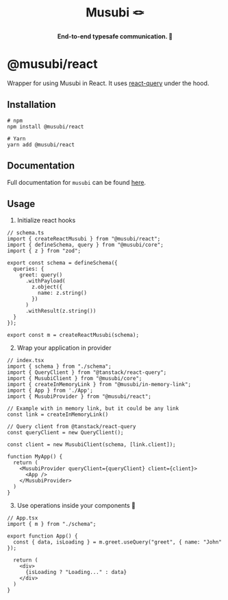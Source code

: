 

<div style="text-align: center;width:100%">
<h1>
Musubi 🪢
</h1>
<strong>End-to-end typesafe communication. 🎉</strong>
</div>

# @musubi/react

Wrapper for using Musubi in React. It uses [react-query](https://react-query.tanstack.com/) under the hood.

## Installation
```shell
# npm
npm install @musubi/react

# Yarn
yarn add @musubi/react
```

## Documentation
Full documentation for `musubi` can be found [here](https://github.com/TheUnderScorer/musubi).

## Usage
1. Initialize react hooks
```tsx
// schema.ts
import { createReactMusubi } from "@musubi/react";
import { defineSchema, query } from "@musubi/core";
import { z } from "zod";

export const schema = defineSchema({
  queries: {
    greet: query()
      .withPayload(
        z.object({
          name: z.string()
        })
      )
      .withResult(z.string())
  }
});

export const m = createReactMusubi(schema);
```
2. Wrap your application in provider

```tsx
// index.tsx
import { schema } from "./schema";
import { QueryClient } from "@tanstack/react-query";
import { MusubiClient } from "@musubi/core";
import { createInMemoryLink } from "@musubi/in-memory-link";
import { App } from './App';
import { MusubiProvider } from "@musubi/react";

// Example with in memory link, but it could be any link
const link = createInMemoryLink()

// Query client from @tanstack/react-query
const queryClient = new QueryClient();

const client = new MusubiClient(schema, [link.client]);

function MyApp() {
  return (
    <MusubiProvider queryClient={queryClient} client={client}>
      <App />
    </MusubiProvider>
  )
}
```
3. Use operations inside your components 🎉
```tsx
// App.tsx
import { m } from "./schema";

export function App() {
  const { data, isLoading } = m.greet.useQuery("greet", { name: "John" });

  return (
    <div>
      {isLoading ? "Loading..." : data}
    </div>
  )
}
```
